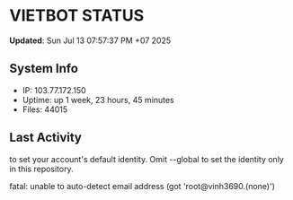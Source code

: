 # VIETBOT STATUS
**Updated**: Sun Jul 13 07:57:37 PM +07 2025

## System Info
- IP: 103.77.172.150
- Uptime: up 1 week, 23 hours, 45 minutes
- Files: 44015

## Last Activity

to set your account's default identity.
Omit --global to set the identity only in this repository.

fatal: unable to auto-detect email address (got 'root@vinh3690.(none)')
